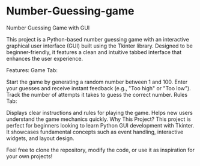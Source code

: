 # Number-Guessing-game
Number Guessing Game with GUI

This project is a Python-based number guessing game with an interactive graphical user interface (GUI) built using the Tkinter library. Designed to be beginner-friendly, it features a clean and intuitive tabbed interface that enhances the user experience.

Features:
Game Tab:

Start the game by generating a random number between 1 and 100.
Enter your guesses and receive instant feedback (e.g., "Too high" or "Too low").
Track the number of attempts it takes to guess the correct number.
Rules Tab:

Displays clear instructions and rules for playing the game.
Helps new users understand the game mechanics quickly.
Why This Project?
This project is perfect for beginners looking to learn Python GUI development with Tkinter. It showcases fundamental concepts such as event handling, interactive widgets, and layout design.

Feel free to clone the repository, modify the code, or use it as inspiration for your own projects!
